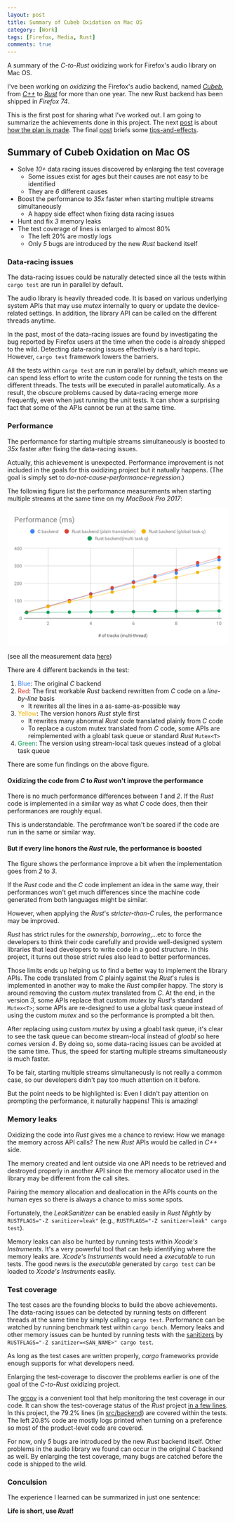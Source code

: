 ```yaml
---
layout: post
title: Summary of Cubeb Oxidation on Mac OS
category: [Work]
tags: [Firefox, Media, Rust]
comments: true
---
```


A summary of the *C-to-Rust* oxidizing work for Firefox's audio library on Mac OS.

<!--read more-->

I've been working on *oxidizing* the Firefox's audio backend, named [*Cubeb*][cubeb],
from [*C++*][cubeb-audiounit] to [*Rust*][cubeb-coreaudio-rs] for more than one year.
The new Rust backend has been shipped in *Firefox 74*.

This is the first post for sharing what I’ve worked out.
I am going to summarize the achievements done in this project.
The next [post][shape] is about [how the plan is made][shape].
The final [post][effect] briefs some [tips-and-effects][effect].

## Summary of Cubeb Oxidation on Mac OS

- Solve *10+* data racing issues discovered by enlarging the test coverage
  - Some issues exist for ages but their causes are not easy to be identified
  - They are *6* different causes
- Boost the performance to *35x* faster when starting multiple streams simultaneously
  - A happy side effect when fixing data racing issues
- Hunt and fix *3* memory leaks
- The test coverage of lines is enlarged to almost 80%
  - The left 20% are mostly logs
  - Only *5* bugs are introduced by the new *Rust* backend itself

### Data-racing issues

The data-racing issues could be naturally detected
since all the tests within `cargo test` are run in parallel by default.

The audio library is heavily threaded code.
It is based on various underlying system APIs that may use *mutex* internally
to query or update the device-related settings.
In addition, the library API can be called on the different threads anytime.

In the past, most of the data-racing issues are found
by investigating the bug reported by Firefox users
at the time when the code is already shipped to the wild.
Detecting data-racing issues effectively is a hard topic.
However, `cargo test` framework lowers the barriers.

All the tests within `cargo test` are run in parallel by default,
which means we can spend less effort to write the custom code for running the tests
on the different threads.
The tests will be executed in parallel automatically.
As a result, the obscure problems caused by data-racing emerge more frequently,
even when just running the unit tests.
It can show a surprising fact
that some of the APIs cannot be run at the same time.

### Performance

The performance for starting multiple streams simultaneously is boosted to *35x* faster
after fixing the data-racing issues.

Actually, this achievement is unexpected.
Performance improvement is not included in the goals for this oxidizing project
but it natually happens.
(The goal is simply set to *do-not-cause-performance-regression*.)

The following figure list the performance measurements when starting multiple streams
at the same time on my *MacBook Pro 2017*:

![Performance (ms)](../images/posts/cubeb-oxidation-performance-output.svg)

(see all the measurement data [here][measurements])

There are 4 different backends in the test:

1. <span style="color:#4285f4">Blue</span>: The original *C* backend
2. <span style="color:#db4437">Red</span>: The first workable *Rust* backend rewritten from *C* code on a *line-by-line* basis
    - It rewrites all the lines in a as-same-as-possible way
3. <span style="color:#f4b400">Yellow</span>: The version honors *Rust* style first
    - It rewrites many abnormal *Rust* code translated plainly from *C* code
    - To replace a custom mutex translated from *C* code,
    some APIs are reimplemented with a gloabl task queue or standard *Rust* `Mutex<T>`
4. <span style="color:#0f9d58">Green</span>: The version using stream-local task queues instead of a global task queue

There are some fun findings on the above figure.

#### Oxidizing the code from *C* to *Rust* won't improve the performance

There is no much performance differences between *1* and *2*.
If the *Rust* code is implemented in a similar way as what *C* code does,
then their performances are roughly equal.

This is understandable.
The perofrmance won't be soared if the code are run in the same or similar way.

#### But if every line honors the *Rust* rule, the performance is boosted

The figure shows the performance improve a bit when the implementation
goes from *2* to *3*.

If the *Rust* code and the *C* code implement an idea in the same way,
their performances won't get much differences since the machine code generated
from both languages might be similar.

However, when applying the *Rust*'s *stricter-than-C* rules,
the performance may be improved.

*Rust* has strict rules for the *ownership*, *borrowing*,...etc
to force the developers to think their code carefully
and provide well-designed system libraries
that lead developers to write code in a good structure.
In this project, it turns out those strict rules also lead to better performances.

Those limits ends up helping us to find a better way to implement the library APIs.
The code translated from *C* plainly against the *Rust*'s rules
is implemented in another way to make the *Rust* compiler happy.
The story is around removing the custom *mutex* translated from *C*.
At the end, in the version *3*, some APIs replace that custom *mutex*
by *Rust*'s standard `Mutex<T>`; some APIs are re-designed
to use a global task queue instead of using the custom *mutex*
and so the performance is prompted a bit then.

After replacing using custom *mutex* by using a gloabl task queue,
it's clear to see the task queue can become stream-local instead of *gloabl*
so here comes version *4*.
By doing so, some data-racing issues can be avoided at the same time.
Thus, the speed for starting multiple streams simultaneously is much faster.

To be fair, starting multiple streams simultaneously is not really a common case,
so our developers didn't pay too much attention on it before.

But the point needs to be highlighted is:
Even I didn't pay attention on prompting the performance,
it naturally happens! This is amazing!

### Memory leaks

Oxidizing the code into *Rust* gives me a chance to review:
How we manage the memory across API calls?
The new *Rust* APIs would be called in *C++* side.

The memory created and lent outside via one API needs to be
retrieved and destroyed properly in another API
since the memory allocator used in the library
may be different from the call sites.

Pairing the memory allocation and deallocation in the APIs counts on the human eyes
so there is always a chance to miss some spots.

Fortunately, the *LeakSanitizer* can be enabled easily in *Rust Nightly* by
`RUSTFLAGS="-Z sanitizer=leak"` (e.g., `RUSTFLAGS="-Z sanitizer=leak" cargo test`).

Memory leaks can also be hunted by running tests within *Xcode's Instruments*.
It's a very powerful tool that can help identifying where the memory leaks are.
*Xcode's Instruments* would need a *executable* to run tests.
The good news is the *executable* generated by `cargo test`
can be loaded to *Xcode's Instruments* easily.

### Test coverage

The test cases are the founding blocks to build the above achievements.
The data-racing issues can be detected by running tests
on different threads at the same time by simply calling `cargo test`.
Performance can be watched by running benchmark test within `cargo bench`.
Memory leaks and other memory issues can be hunted by running tests with
the [sanitizers][sanitizers] by `RUSTFLAGS="-Z sanitizer=<SAN_NAME>" cargo test`.

As long as the test cases are written properly,
*cargo* frameworks provide enough supports for what developers need.

Enlarging the test-coverage to discover the problems earlier
is one of the goal of the *C-to-Rust* oxidizing project.

The [grcov][grcov] is a convenient tool that help monitoring the test coverage in our code.
It can show the test-coverage status of the *Rust* project [in a few lines][grcov-script].
In this project, the 79.2% lines (in [src/backend][grcov-src-backend]) are covered within the tests.
The left 20.8% code are mostly logs printed when turning on a preference
so most of the product-level code are covered.

For now, only *5* bugs are introduced by the new *Rust* backend itself.
Other problems in the audio library we found can occur in the original *C* backend as well.
By enlarging the test coverage, many bugs are catched before the code is shipped to the wild.

### Conculsion

The experience I learned can be summarized in just one sentence:

**Life is short, use _Rust_!**

[cubeb]: https://github.com/kinetiknz/cubeb
[cubeb-audiounit]: https://github.com/kinetiknz/cubeb/blob/master/src/cubeb_audiounit.cpp
[cubeb-coreaudio-rs]: https://github.com/ChunMinChang/cubeb-coreaudio-rs

[measurements]: https://docs.google.com/spreadsheets/d/1rEKN0njYeSxyIqXsw3S2qUJwj5i-DlAA3cBvVKOT5J4/edit?usp=sharing

[sanitizers]: https://github.com/google/sanitizers

[grcov]: https://github.com/mozilla/grcov
[grcov-src-backend]: https://github.com/ChunMinChang/cubeb-coreaudio-rs/tree/2e2266ec4106141d4b0d95fd1b3f77ecef27d00d/src/backend
[grcov-script]: https://github.com/ChunMinChang/cubeb-coreaudio-rs/commit/2e2266ec4106141d4b0d95fd1b3f77ecef27d00d

[shape]: shape-your-code-as-how-you-shape-your-body
[effect]: the-effect-of-practicing-what-you-already-know